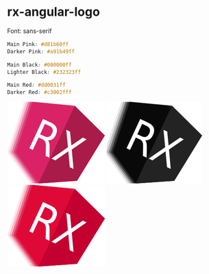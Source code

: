 # rx-angular-logo

Font: sans-serif

```css
Main Pink: #d81b60ff
Darker Pink: #a91b49ff
```

```css
Main Black: #000000ff
Lighter Black: #232323ff
```

```css
Main Red: #dd0031ff
Darker Red: #c3002fff
```

![PWA icons](./rx-angular-logo.png)
![PWA icons](./rx-angular-logo_black_and_white.png)
![PWA icons](./rx-angular-logo_angular_red.png)